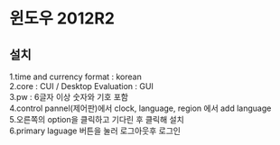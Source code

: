 # 윈도우 2012R2

## 설치 
1.time and currency format : korean  
2.core : CUI / Desktop Evaluation : GUI  
3.pw : 6글자 이상 숫자와 기호 포함  
4.control pannel(제어판)에서 clock, language, region 에서 add language  
5.오른쪽의 option을 클릭하고 기다린 후 클릭해 설치  
6.primary laguage 버튼을 눌러 로그아웃후 로그인

